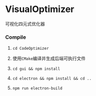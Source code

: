 # VisualOptimizer
可视化四元式优化器

### Compile

1. `cd CodeOptimizer`

2. 使用`CMake`编译并生成后端可执行文件

3. `cd gui && npm install`
4. `cd electron && npm install && cd ..`
5. `npm run electron-build`







